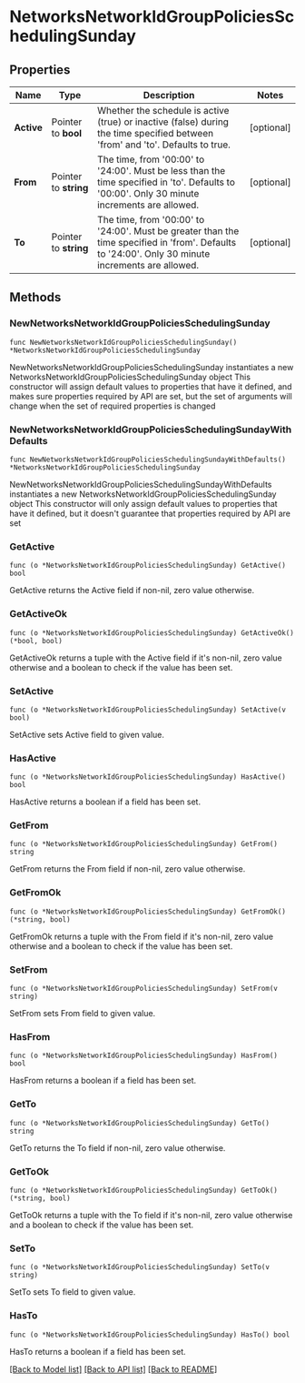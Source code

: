 # NetworksNetworkIdGroupPoliciesSchedulingSunday

## Properties

Name | Type | Description | Notes
------------ | ------------- | ------------- | -------------
**Active** | Pointer to **bool** | Whether the schedule is active (true) or inactive (false) during the time specified between &#39;from&#39; and &#39;to&#39;. Defaults to true. | [optional] 
**From** | Pointer to **string** | The time, from &#39;00:00&#39; to &#39;24:00&#39;. Must be less than the time specified in &#39;to&#39;. Defaults to &#39;00:00&#39;. Only 30 minute increments are allowed. | [optional] 
**To** | Pointer to **string** | The time, from &#39;00:00&#39; to &#39;24:00&#39;. Must be greater than the time specified in &#39;from&#39;. Defaults to &#39;24:00&#39;. Only 30 minute increments are allowed. | [optional] 

## Methods

### NewNetworksNetworkIdGroupPoliciesSchedulingSunday

`func NewNetworksNetworkIdGroupPoliciesSchedulingSunday() *NetworksNetworkIdGroupPoliciesSchedulingSunday`

NewNetworksNetworkIdGroupPoliciesSchedulingSunday instantiates a new NetworksNetworkIdGroupPoliciesSchedulingSunday object
This constructor will assign default values to properties that have it defined,
and makes sure properties required by API are set, but the set of arguments
will change when the set of required properties is changed

### NewNetworksNetworkIdGroupPoliciesSchedulingSundayWithDefaults

`func NewNetworksNetworkIdGroupPoliciesSchedulingSundayWithDefaults() *NetworksNetworkIdGroupPoliciesSchedulingSunday`

NewNetworksNetworkIdGroupPoliciesSchedulingSundayWithDefaults instantiates a new NetworksNetworkIdGroupPoliciesSchedulingSunday object
This constructor will only assign default values to properties that have it defined,
but it doesn't guarantee that properties required by API are set

### GetActive

`func (o *NetworksNetworkIdGroupPoliciesSchedulingSunday) GetActive() bool`

GetActive returns the Active field if non-nil, zero value otherwise.

### GetActiveOk

`func (o *NetworksNetworkIdGroupPoliciesSchedulingSunday) GetActiveOk() (*bool, bool)`

GetActiveOk returns a tuple with the Active field if it's non-nil, zero value otherwise
and a boolean to check if the value has been set.

### SetActive

`func (o *NetworksNetworkIdGroupPoliciesSchedulingSunday) SetActive(v bool)`

SetActive sets Active field to given value.

### HasActive

`func (o *NetworksNetworkIdGroupPoliciesSchedulingSunday) HasActive() bool`

HasActive returns a boolean if a field has been set.

### GetFrom

`func (o *NetworksNetworkIdGroupPoliciesSchedulingSunday) GetFrom() string`

GetFrom returns the From field if non-nil, zero value otherwise.

### GetFromOk

`func (o *NetworksNetworkIdGroupPoliciesSchedulingSunday) GetFromOk() (*string, bool)`

GetFromOk returns a tuple with the From field if it's non-nil, zero value otherwise
and a boolean to check if the value has been set.

### SetFrom

`func (o *NetworksNetworkIdGroupPoliciesSchedulingSunday) SetFrom(v string)`

SetFrom sets From field to given value.

### HasFrom

`func (o *NetworksNetworkIdGroupPoliciesSchedulingSunday) HasFrom() bool`

HasFrom returns a boolean if a field has been set.

### GetTo

`func (o *NetworksNetworkIdGroupPoliciesSchedulingSunday) GetTo() string`

GetTo returns the To field if non-nil, zero value otherwise.

### GetToOk

`func (o *NetworksNetworkIdGroupPoliciesSchedulingSunday) GetToOk() (*string, bool)`

GetToOk returns a tuple with the To field if it's non-nil, zero value otherwise
and a boolean to check if the value has been set.

### SetTo

`func (o *NetworksNetworkIdGroupPoliciesSchedulingSunday) SetTo(v string)`

SetTo sets To field to given value.

### HasTo

`func (o *NetworksNetworkIdGroupPoliciesSchedulingSunday) HasTo() bool`

HasTo returns a boolean if a field has been set.


[[Back to Model list]](../README.md#documentation-for-models) [[Back to API list]](../README.md#documentation-for-api-endpoints) [[Back to README]](../README.md)



